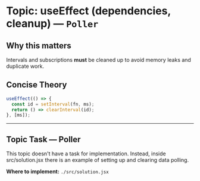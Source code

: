 # Topic: useEffect (dependencies, cleanup) — `Poller`

## Why this matters
Intervals and subscriptions **must** be cleaned up to avoid memory leaks and duplicate work.

## Concise Theory
```jsx
useEffect(() => {
  const id = setInterval(fn, ms);
  return () => clearInterval(id);
}, [ms]);
```

---

## Topic Task — **Poller**
This topic doesn't have a task for implementation. Instead, inside src/solution.jsx there is an example of setting up and clearing data polling.

**Where to implement:** `./src/solution.jsx`  
